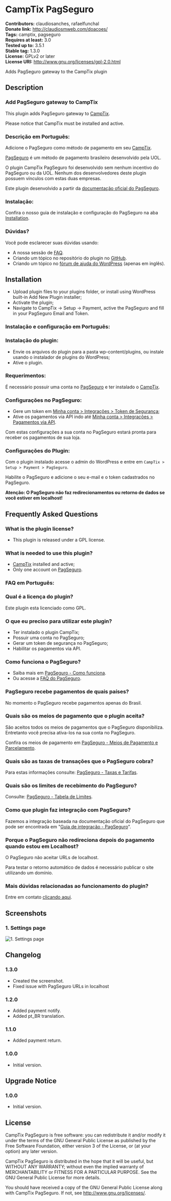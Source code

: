 # CampTix PagSeguro #
**Contributors:** claudiosanches, rafaelfunchal  
**Donate link:** http://claudiosmweb.com/doacoes/  
**Tags:** camptix, pagseguro  
**Requires at least:** 3.0  
**Tested up to:** 3.5.1  
**Stable tag:** 1.3.0  
**License:** GPLv2 or later  
**License URI:** http://www.gnu.org/licenses/gpl-2.0.html  

Adds PagSeguro gateway to the CampTix plugin

## Description ##

### Add PagSeguro gateway to CampTix ###

This plugin adds PagSeguro gateway to [CampTix](wordpress.org/extend/plugins/camptix/).

Please notice that CampTix must be installed and active.

### Descrição em Português: ###

Adicione o PagSeguro como método de pagamento em seu [CampTix](wordpress.org/extend/plugins/camptix/).

[PagSeguro](https://pagseguro.uol.com.br/) é um método de pagamento brasileiro desenvolvido pela UOL.

O plugin CampTix PagSeguro foi desenvolvido sem nenhum incentivo do PagSeguro ou da UOL. Nenhum dos desenvolvedores deste plugin possuem vínculos com estas duas empresas.

Este plugin desenvolvido a partir da [documentação oficial do PagSeguro](https://pagseguro.uol.com.br/v2/guia-de-integracao/visao-geral.html).

### Instalação: ###

Confira o nosso guia de instalação e configuração do PagSeguro na aba [Installation](http://wordpress.org/extend/plugins/camptix-pagseguro/installation/).

### Dúvidas? ###

Você pode esclarecer suas dúvidas usando:

* A nossa sessão de [FAQ](http://wordpress.org/extend/plugins/camptix-pagseguro/faq/).
* Criando um tópico no repositório do plugin no [GitHub](https://github.com/claudiosmweb/camptix-pagseguro).
* Criando um tópico no [fórum de ajuda do WordPress](http://wordpress.org/support/plugin/camptix-pagseguro) (apenas em inglês).

## Installation ##

* Upload plugin files to your plugins folder, or install using WordPress built-in Add New Plugin installer;
* Activate the plugin;
* Navigate to CampTix -> Setup -> Payment, active the PagSeguro and fill in your PagSeguro Email and Token.

### Instalação e configuração em Português: ###

### Instalação do plugin: ###

* Envie os arquivos do plugin para a pasta wp-content/plugins, ou instale usando o instalador de plugins do WordPress;
* Ative o plugin.

### Requerimentos: ###

É necessário possuir uma conta no [PagSeguro](http://pagseguro.uol.com.br/) e ter instalado o [CampTix](wordpress.org/extend/plugins/camptix/).

### Configurações no PagSeguro: ###

* Gere um token em [Minha conta > Integrações > Token de Segurança](https://pagseguro.uol.com.br/integracao/token-de-seguranca.jhtml);
* Ative os pagamentos via API indo até [Minha conta > Integrações > Pagamentos via API](https://pagseguro.uol.com.br/integracao/pagamentos-via-api.jhtml).

Com estas configurações a sua conta no PagSeguro estará pronta para receber os pagamentos de sua loja.

### Configurações do Plugin: ###

Com o plugin instalado acesse o admin do WordPress e entre em `CampTix > Setup > Payment > PagSeguro`.

Habilite o PagSeguro e adicione o seu e-mail e o token cadastrados no PagSeguro.

**Atenção: O PagSeguro não faz redirecionamentos ou retorno de dados se você estiver em localhost!**

## Frequently Asked Questions ##

### What is the plugin license? ###

* This plugin is released under a GPL license.

### What is needed to use this plugin? ###

* [CampTix](wordpress.org/extend/plugins/camptix/) installed and active;
* Only one account on [PagSeguro](http://pagseguro.uol.com.br/).

### FAQ em Português: ###

### Qual é a licença do plugin? ###

Este plugin esta licenciado como GPL.

### O que eu preciso para utilizar este plugin? ###

* Ter instalado o plugin CampTix;
* Possuir uma conta no PagSeguro;
* Gerar um token de segurança no PagSeguro;
* Habilitar os pagamentos via API.

### Como funciona o PagSeguro? ###

* Saiba mais em [PagSeguro - Como funciona](https://pagseguro.uol.com.br/para_seu_negocio/como_funciona.jhtml).
* Ou acesse a [FAQ do PagSeguro](https://pagseguro.uol.com.br/atendimento/perguntas_frequentes.jhtml).

### PagSeguro recebe pagamentos de quais países? ###

No momento o PagSeguro recebe pagamentos apenas do Brasil.

### Quais são os meios de pagamento que o plugin aceita? ###

São aceitos todos os meios de pagamentos que o PagSeguro disponibiliza.
Entretanto você precisa ativa-los na sua conta no PagSeguro.

Confira os meios de pagamento em [PagSeguro - Meios de Pagamento e Parcelamento](https://pagseguro.uol.com.br/para_voce/meios_de_pagamento_e_parcelamento.jhtml#rmcl).

### Quais são as taxas de transações que o PagSeguro cobra? ###

Para estas informações consulte: [PagSeguro - Taxas e Tarifas](https://pagseguro.uol.com.br/taxas_e_tarifas.jhtml).

### Quais são os limites de recebimento do PagSeguro? ###

Consulte: [PagSeguro - Tabela de Limites](https://pagseguro.uol.com.br/account/limits.jhtml).

### Como que plugin faz integração com PagSeguro? ###

Fazemos a integração baseada na documentação oficial do PagSeguro que pode ser encontrada em "[Guia de integração - PagSeguro](https://pagseguro.uol.com.br/v2/guia-de-integracao/visao-geral.html)".

### Porque o PagSeguro não redireciona depois do pagamento quando estou em Localhost? ###

O PagSeguro não aceitar URLs de localhost.

Para testar o retorno automático de dados é necessário publicar o site utilizando um domínio.

### Mais dúvidas relacionadas ao funcionamento do plugin? ###

Entre em contato [clicando aqui](http://claudiosmweb.com/contato/).

## Screenshots ##

### 1. Settings page ###
![1. Settings page](http://s.wordpress.org/extend/plugins/camptix-pagseguro/screenshot-1.png)


## Changelog ##

### 1.3.0 ###

* Created the screenshot.
* Fixed issue with PagSeguro URLs in localhost

### 1.2.0 ###

* Added payment notify.
* Added pt_BR translation.

### 1.1.0 ###

* Added payment return.

### 1.0.0 ###

* Initial version.

## Upgrade Notice ##

### 1.0.0 ###

* Initial version.

## License ##

CampTix PagSeguro is free software: you can redistribute it and/or modify it under the terms of the GNU General Public License as published by the Free Software Foundation, either version 3 of the License, or (at your option) any later version.

CampTix PagSeguro is distributed in the hope that it will be useful, but WITHOUT ANY WARRANTY; without even the implied warranty of MERCHANTABILITY or FITNESS FOR A PARTICULAR PURPOSE. See the GNU General Public License for more details.

You should have received a copy of the GNU General Public License along with CampTix PagSeguro. If not, see <http://www.gnu.org/licenses/>.
